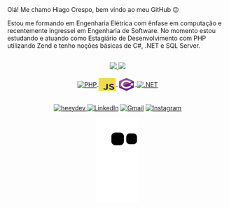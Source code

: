 </div>
Olá! Me chamo Hiago Crespo, bem vindo ao meu GitHub 😉

Estou me formando em Engenharia Elétrica com ênfase em computação e recentemente ingressei em Engenharia de Software.
No momento estou estudando e atuando como Estagiário de Desenvolvimento com PHP utilizando Zend e tenho noções básicas de C#, .NET e SQL Server.

##
<div align="center">

  <a href="https://github.com/heeydev">
  <img height="120em" src="https://github-readme-stats.vercel.app/api?username=heeydev&show_icons=true&theme=tokyonight&include_all_commits=true&count_private=true"/>
  <img height="120em" src="https://github-readme-stats.vercel.app/api/top-langs?username=heeydev&layout=compact&langs_count=15&theme=tokyonight" />
</div>
<div align="center" style="display: inline_block"><br>
  <img align="center" alt="PHP" width="5%" src="https://cdn.jsdelivr.net/gh/devicons/devicon/icons/php/php-original.svg" />
  <img align="center" src="https://raw.githubusercontent.com/devicons/devicon/master/icons/javascript/javascript-original.svg" alt="Javascript" title="Javascript" height="30" width="40"/>
  <img align="center" src="https://raw.githubusercontent.com/devicons/devicon/master/icons/csharp/csharp-original.svg" alt="C#" title="C#" height="30" width="40"/>
  <img align="center" src="https://cdn.jsdelivr.net/gh/devicons/devicon/icons/dot-net/dot-net-original.svg" alt=".NET" title=".NET" height="30" width="40"/>
 
          
</div>
  
  ##
 
<div align="center"> 
  <span><img src="https://visitor-badge.laobi.icu/badge?page_id=heeydev" alt="heeydev"/></span>
  <a href="https://www.linkedin.com/in/hiago-crespo" target="_blank" rel="noopener noreferrer"><img src="https://img.shields.io/badge/LinkedIn-0077B5?style=lat-square&logo=linkedin&logoColor=white" alt="LinkedIn"></a>
  <a href="mailto:maciellbranco20@gmail.com"><img src="https://img.shields.io/badge/Gmail-white?style=flat&logo=Gmail&logoColor=red" alt="Gmail" /></a>
  <a href="https://www.instagram.com/hiagocrespo/" target="_blank" rel="noopener noreferrer"><img src="https://img.shields.io/badge/Instagram-E4405F?style=lat-square&logo=instagram&logoColor=white" alt="Instagram"></a>
 
  ![Snake animation](https://github.com/heeydev/heeydev/blob/output/github-contribution-grid-snake.svg)
 
</div>
